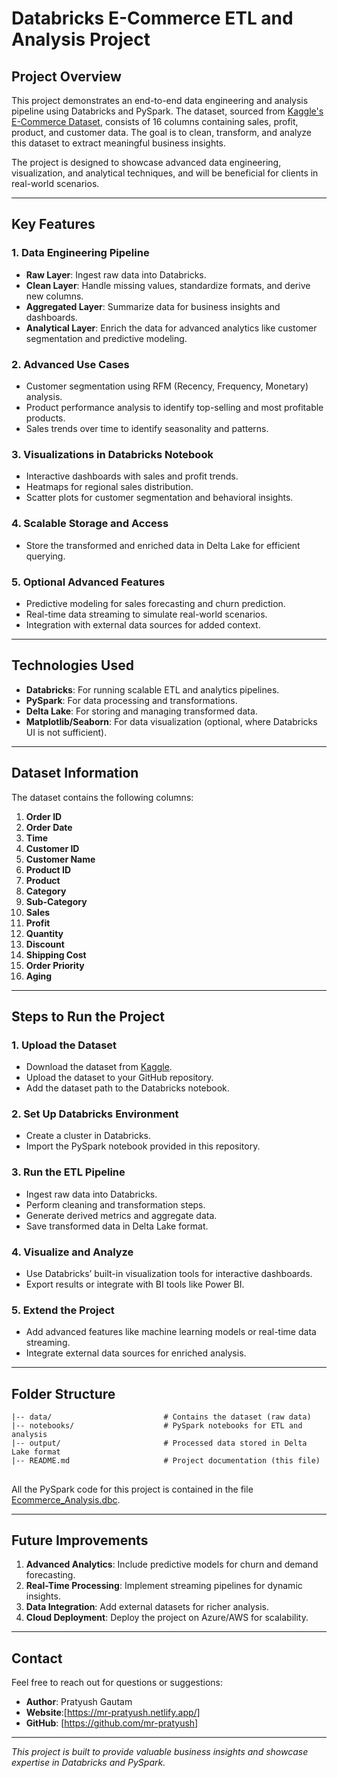 # Databricks E-Commerce ETL and Analysis Project

## **Project Overview**
This project demonstrates an end-to-end data engineering and analysis pipeline using Databricks and PySpark. The dataset, sourced from [Kaggle's E-Commerce Dataset](https://www.kaggle.com/datasets/mervemenekse/ecommerce-dataset/data), consists of 16 columns containing sales, profit, product, and customer data. The goal is to clean, transform, and analyze this dataset to extract meaningful business insights.

The project is designed to showcase advanced data engineering, visualization, and analytical techniques, and will be beneficial for clients in real-world scenarios.

---

## **Key Features**

### **1. Data Engineering Pipeline**
- **Raw Layer**: Ingest raw data into Databricks.
- **Clean Layer**: Handle missing values, standardize formats, and derive new columns.
- **Aggregated Layer**: Summarize data for business insights and dashboards.
- **Analytical Layer**: Enrich the data for advanced analytics like customer segmentation and predictive modeling.

### **2. Advanced Use Cases**
- Customer segmentation using RFM (Recency, Frequency, Monetary) analysis.
- Product performance analysis to identify top-selling and most profitable products.
- Sales trends over time to identify seasonality and patterns.

### **3. Visualizations in Databricks Notebook**
- Interactive dashboards with sales and profit trends.
- Heatmaps for regional sales distribution.
- Scatter plots for customer segmentation and behavioral insights.

### **4. Scalable Storage and Access**
- Store the transformed and enriched data in Delta Lake for efficient querying.

### **5. Optional Advanced Features**
- Predictive modeling for sales forecasting and churn prediction.
- Real-time data streaming to simulate real-world scenarios.
- Integration with external data sources for added context.

---

## **Technologies Used**
- **Databricks**: For running scalable ETL and analytics pipelines.
- **PySpark**: For data processing and transformations.
- **Delta Lake**: For storing and managing transformed data.
- **Matplotlib/Seaborn**: For data visualization (optional, where Databricks UI is not sufficient).

---

## **Dataset Information**
The dataset contains the following columns:
1. **Order ID**
2. **Order Date**
3. **Time**
4. **Customer ID**
5. **Customer Name**
6. **Product ID**
7. **Product**
8. **Category**
9. **Sub-Category**
10. **Sales**
11. **Profit**
12. **Quantity**
13. **Discount**
14. **Shipping Cost**
15. **Order Priority**
16. **Aging**

---

## **Steps to Run the Project**

### **1. Upload the Dataset**
- Download the dataset from [Kaggle](https://www.kaggle.com/datasets/mervemenekse/ecommerce-dataset/data).
- Upload the dataset to your GitHub repository.
- Add the dataset path to the Databricks notebook.

### **2. Set Up Databricks Environment**
- Create a cluster in Databricks.
- Import the PySpark notebook provided in this repository.

### **3. Run the ETL Pipeline**
- Ingest raw data into Databricks.
- Perform cleaning and transformation steps.
- Generate derived metrics and aggregate data.
- Save transformed data in Delta Lake format.

### **4. Visualize and Analyze**
- Use Databricks’ built-in visualization tools for interactive dashboards.
- Export results or integrate with BI tools like Power BI.

### **5. Extend the Project**
- Add advanced features like machine learning models or real-time data streaming.
- Integrate external data sources for enriched analysis.

---

## **Folder Structure**
```
|-- data/                         # Contains the dataset (raw data)
|-- notebooks/                    # PySpark notebooks for ETL and analysis
|-- output/                       # Processed data stored in Delta Lake format
|-- README.md                     # Project documentation (this file)
```

##
All the PySpark code for this project is contained in the file [Ecommerce_Analysis.dbc](https://github.com/mr-pratyush/your-repository-path/Ecommerce_Analysis.dbc).

---

## **Future Improvements**
1. **Advanced Analytics**: Include predictive models for churn and demand forecasting.
2. **Real-Time Processing**: Implement streaming pipelines for dynamic insights.
3. **Data Integration**: Add external datasets for richer analysis.
4. **Cloud Deployment**: Deploy the project on Azure/AWS for scalability.

---

## **Contact**
Feel free to reach out for questions or suggestions:
- **Author**: Pratyush Gautam
- **Website**:[https://mr-pratyush.netlify.app/]
- **GitHub**: [https://github.com/mr-pratyush]

---

*This project is built to provide valuable business insights and showcase expertise in Databricks and PySpark.*

